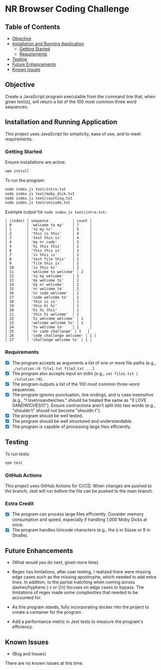 # NR Browser Coding Challenge

## Table of Contents

- [Objective](#objective)
- [Installation and Running Application](#installation-and-running-application)
  - [Getting Started](#getting-started)
  - [Requirements](#requirements)
- [Testing](#testing)
- [Future Enhancements](#future-enhancements)
- [Known Issues](#known-issues)

## Objective

Create a JavaScript program executable from the command line that, when given text(s), will return a list of the 100 most common three word sequences.

## Installation and Running Application

This project uses JavaScript for simplicity, ease of use, and to meet requirements.

### Getting Started

Ensure installations are active:
```bash
npm install
```

To run the program:
```bash
node index.js text/intro.txt
node index.js text/moby_dick.txt
node index.js text/counting.txt
node index.js text/unicode.txt
```

Example output for `node index.js text/intro.txt`:
```
│ (index) │ sequence           │ count │
| 0       │ 'welcome to my'    │ 7     │
│ 1       │ 'to my nr'         │ 5     │
│ 2       │ 'this is this'     │ 4     │
│ 3       │ 'test this is'     │ 4     │
│ 4       │ 'my nr code'       │ 3     │
│ 5       │ 'hi this this'     │ 2     │
│ 6       │ 'this this is'     │ 2     │
│ 7       │ 'is this is'       │ 2     │
│ 8       │ 'test file this'   │ 2     │
│ 9       │ 'file this is'     │ 2     │
│ 10      │ 'is this hi'       │ 2     │
│ 11      │ 'welcome to welcome' │ 2   │
│ 12      │ 'to my welcome'    │ 2     │
│ 13      │ 'my welcome to'    │ 2     │
│ 14      │ 'my nr welcome'    │ 2     │
│ 15      │ 'nr welcome to'    │ 2     │
│ 16      │ 'nr code welcome'  │ 2     │
│ 17      │ 'code welcome to'  │ 2     │
│ 18      │ 'this is is'       │ 1     │
│ 19      │ 'this hi hi'       │ 1     │
│ 20      │ 'hi hi this'       │ 1     │
│ 21      │ 'this hi welcome'  │ 1     │
│ 22      │ 'hi welcome welcome' │ 1   │
│ 23      │ 'welcome welcome to' │ 1   │
│ 24      │ 'to welcome to'    │ 1     │
│ 25      │ 'nr code challenge' │ 1   │
│ 26      │ 'code challenge welcome' │ 1 │
│ 27      │ 'challenge welcome to' │ 1 │
```

### Requirements

- [x] The program accepts as arguments a list of one or more file paths (e.g., `./solution.rb file1.txt file2.txt ...`).
- [x] The program also accepts input on stdin (e.g., `cat file1.txt | ./solution.rb`).
- [x] The program outputs a list of the 100 most common three-word sequences.
- [x] The program ignores punctuation, line endings, and is case insensitive (e.g., “I love\nsandwiches.” should be treated the same as "(I LOVE SANDWICHES!!)"). Ensure contractions aren't split into two words (e.g., "shouldn't" should not become "shouldn t").
- [x] The program should be well tested.
- [x] The program should be well structured and understandable.
- [x] The program is capable of processing large files efficiently.

## Testing

To run tests:
```bash
npm test
```

### GitHub Actions

This project uses GitHub Actions for CI/CD. When changes are pushed to the branch, Jest will run before the file can be pushed to the main branch.

### Extra Credit

- [x] The program can process large files efficiently. Consider memory consumption and speed, especially if handling 1,000 Moby Dicks at once.
- [x] The program handles Unicode characters (e.g., the ü in Süsse or ß in Straße).

## Future Enhancements 
- (What would you do next, given more time)

- Regex has limitations, after user testing, I realized there were missing edge cases such as the missing apostrophe, which needed to add extra lines. In addition, to the partial
  matching when coming across dashes/hyphens (-) or (/n) focuses on edge cases to bypass. The limitations of regex made some complexities that needed to be accounted for.
- As this program stands, fully incorporating docker into the project to create a container for the program.
- Add a performance metric in Jest tests to measure the program's efficiency.

## Known Issues 
- (Bug and Issues)

There are no known issues at this time.
